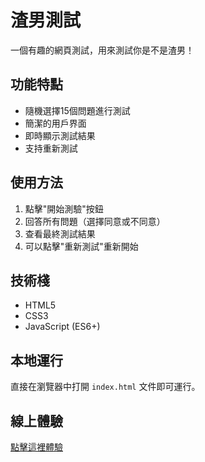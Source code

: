 # 渣男測試

一個有趣的網頁測試，用來測試你是不是渣男！

## 功能特點

- 隨機選擇15個問題進行測試
- 簡潔的用戶界面
- 即時顯示測試結果
- 支持重新測試

## 使用方法

1. 點擊"開始測驗"按鈕
2. 回答所有問題（選擇同意或不同意）
3. 查看最終測試結果
4. 可以點擊"重新測試"重新開始

## 技術棧

- HTML5
- CSS3
- JavaScript (ES6+)

## 本地運行

直接在瀏覽器中打開 `index.html` 文件即可運行。

## 線上體驗

[點擊這裡體驗](https://你的GitHub用戶名.github.io/zhanan-test) 